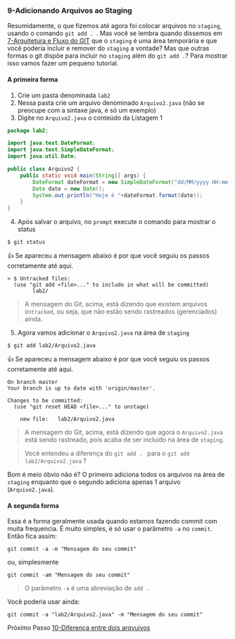 ### 9-Adicionando Arquivos ao Staging

Resumidamente, o  que fizemos até agora foi colocar arquivos no `staging`, usando o comando `git add . `. Mas você se lembra quando dissemos em [7-Arquitetura e Fluxo do GIT](/7-ArqFlux/README.md)
que o `staging` é uma área temporária e que você poderia incluir e remover do `staging` a vontade?  Mas que outras formas o git dispõe para incluir no `staging` além do `git add .`?  Para mostrar isso vamos fazer um pequeno tutorial.

####  A primeira forma

1. Crie um pasta denominada `lab2`
2. Nessa pasta crie um arquivo denominado `Arquivo2.java` (não se preocupe com a sintaxe java, é só um exemplo)
3. Digite no `Arquivo2.java` o conteúdo da Listagem 1

````java
package lab2;

import java.text.DateFormat;
import java.text.SimpleDateFormat;
import java.util.Date;

public class Arquivo2 {
    public static void main(String[] args) {
        DateFormat dateFormat = new SimpleDateFormat("dd/MM/yyyy HH:mm:ss");
        Date date = new Date();
        System.out.println("Hoje é "+dateFormat.format(date)); 
    }
}
````
4. Após salvar o arquivo, no `prompt` execute o comando para mostrar o status

```
$ git status

```

:thumbsup: Se apareceu a mensagem abaixo é por que você seguiu os passos corretamente até aqui. 

```
> $ Untracked files:
  (use "git add <file>..." to include in what will be committed)
        lab2/
```

> A mensagem do Git, acima, está dizendo que existem arquivos `Untracked`, ou seja, que não estão sendo rastreados (gerenciados) ainda.

5. Agora vamos adicionar o `Arquivo2.java` na área de `staging`
```
$ git add lab2/Arquivo2.java

```
:thumbsup: Se apareceu a mensagem abaixo é por que você seguiu os passos corretamente até aqui. 

```
On branch master
Your branch is up to date with 'origin/master'.

Changes to be committed:
  (use "git reset HEAD <file>..." to unstage)

	new file:   lab2/Arquivo2.java

```
> A mensagem do Git, acima, está dizendo que agora o `Arquivo2.java` está sendo rastreado, pois acaba de ser incluído na área de `staging`.

> Você entendeu a diferença do `git add . ` para  o `git add lab2/Arquivo2.java` ?

Bom é meio óbvio não é? O primeiro adiciona todos os arquivos na área de `staging` enquanto que o segundo adiciona apenas 1 arquivo (`Arquivo2.java`). 

####  A segunda forma

Essa é a forma geralmente usada quando estamos fazendo commit com muita frequencia. É muito simples, é só usar o parâmetro `-a` no `commit`. Então fica assim:

````
git commit -a -m "Mensagem do seu commit"
````


ou, simplesmente

```
git commit -am "Mensagem do seu commit"

```

> O parâmetro `-a` é uma abreviação de `add .`

Você poderia usar ainda:

```
git commit -a "lab2/Arquivo2.java" -m "Mensagem do seu commit"
```

Próximo Passo [10-Diferença entre dois arqvuivos](../10-DiferencaEntreArqvuios/README.md)









